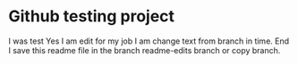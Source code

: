 # Github testing project
I was test
Yes I am edit for my job I am change text from branch in time.
End I save this readme file in the branch readme-edits branch or copy branch.
